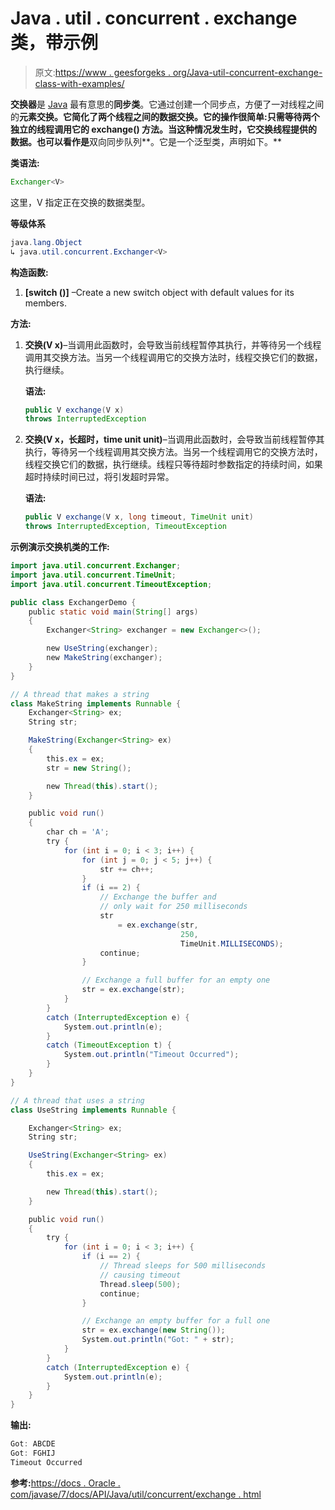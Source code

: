 # Java . util . concurrent . exchange 类，带示例

> 原文:[https://www . geesforgeks . org/Java-util-concurrent-exchange-class-with-examples/](https://www.geeksforgeeks.org/java-util-concurrent-exchanger-class-with-examples/)

**交换器**是 [Java](https://www.geeksforgeeks.org/java/) 最有意思的**同步类**。它通过创建一个同步点，方便了一对线程之间的**元素交换。它简化了两个线程之间的数据交换。它的操作很简单:只需等待两个独立的线程调用它的 **exchange()** 方法。当这种情况发生时，它交换线程提供的数据。也可以看作是**双向同步队列**。它是一个泛型类，声明如下。**

**类语法:**

```java
Exchanger<V>
```

这里，V 指定正在交换的数据类型。

**等级体系**

```java
java.lang.Object
↳ java.util.concurrent.Exchanger<V>

```

**构造函数:**

1.  **[switch ()]** –Create a new switch object with default values for its members.

**方法:**

1.  **交换(V x)**–当调用此函数时，会导致当前线程暂停其执行，并等待另一个线程调用其交换方法。当另一个线程调用它的交换方法时，线程交换它们的数据，执行继续。

    **语法:**

    ```java
    public V exchange(V x)
    throws InterruptedException

    ```

2.  **交换(V x，长超时，time unit unit)**–当调用此函数时，会导致当前线程暂停其执行，等待另一个线程调用其交换方法。当另一个线程调用它的交换方法时，线程交换它们的数据，执行继续。线程只等待超时参数指定的持续时间，如果超时持续时间已过，将引发超时异常。

    **语法:**

    ```java
    public V exchange(V x, long timeout, TimeUnit unit)
    throws InterruptedException, TimeoutException

    ```

**示例演示交换机类的工作:**

```java
import java.util.concurrent.Exchanger;
import java.util.concurrent.TimeUnit;
import java.util.concurrent.TimeoutException;

public class ExchangerDemo {
    public static void main(String[] args)
    {
        Exchanger<String> exchanger = new Exchanger<>();

        new UseString(exchanger);
        new MakeString(exchanger);
    }
}

// A thread that makes a string
class MakeString implements Runnable {
    Exchanger<String> ex;
    String str;

    MakeString(Exchanger<String> ex)
    {
        this.ex = ex;
        str = new String();

        new Thread(this).start();
    }

    public void run()
    {
        char ch = 'A';
        try {
            for (int i = 0; i < 3; i++) {
                for (int j = 0; j < 5; j++) {
                    str += ch++;
                }
                if (i == 2) {
                    // Exchange the buffer and
                    // only wait for 250 milliseconds
                    str
                        = ex.exchange(str,
                                      250,
                                      TimeUnit.MILLISECONDS);
                    continue;
                }

                // Exchange a full buffer for an empty one
                str = ex.exchange(str);
            }
        }
        catch (InterruptedException e) {
            System.out.println(e);
        }
        catch (TimeoutException t) {
            System.out.println("Timeout Occurred");
        }
    }
}

// A thread that uses a string
class UseString implements Runnable {

    Exchanger<String> ex;
    String str;

    UseString(Exchanger<String> ex)
    {
        this.ex = ex;

        new Thread(this).start();
    }

    public void run()
    {
        try {
            for (int i = 0; i < 3; i++) {
                if (i == 2) {
                    // Thread sleeps for 500 milliseconds
                    // causing timeout
                    Thread.sleep(500);
                    continue;
                }

                // Exchange an empty buffer for a full one
                str = ex.exchange(new String());
                System.out.println("Got: " + str);
            }
        }
        catch (InterruptedException e) {
            System.out.println(e);
        }
    }
}
```

**输出:**

```java
Got: ABCDE
Got: FGHIJ
Timeout Occurred

```

**参考:**[https://docs . Oracle . com/javase/7/docs/API/Java/util/concurrent/exchange . html](https://docs.oracle.com/javase/7/docs/api/java/util/concurrent/Exchanger.html)